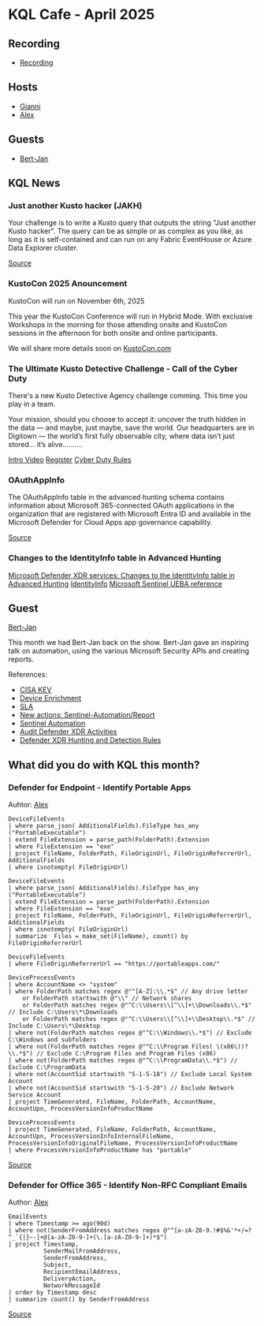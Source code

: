 # KQL Cafe - April 2025

## Recording

- [Recording](https://www.youtube.com/watch?v=sQaBtJ9UU5k&t=16s)

## Hosts

- [Gianni](https://twitter.com/castello_johnny)
- [Alex](https://twitter.com/alexverboon)

## Guests

- [Bert-Jan](https://twitter.com/BertJanCyber)

## KQL News

### Just another Kusto hacker (JAKH)

Your challenge is to write a Kusto query that outputs the string "Just another Kusto hacker". The query can be as simple or as complex as you like, as long as it is self-contained and can run on any Fabric EventHouse or Azure Data Explorer cluster.

[Source](https://github.com/microsoft/just-another-kusto-hacker)

### KustoCon 2025 Anouncement

KustoCon will run on November 6th, 2025

This year the KustoCon Conference will run in Hybrid Mode. With exclusive Workshops in the morning for those attending onsite and KustoCon sessions in the afternoon for both onsite and online participants.

We will share more details soon on [KustoCon.com](https://www.kustocon.com)

### The Ultimate Kusto Detective Challenge - Call of the Cyber Duty

There's a new Kusto Detective Agency challenge comming. This time you play in a team.

Your mission, should you choose to accept it: uncover the truth hidden in the data — and maybe, just maybe, save the world.
Our headquarters are in Digitown — the world’s first fully observable city, where data isn’t just stored... it’s alive..........

[Intro Video](https://youtu.be/sPmTvXOZrnE?si=9ULwcAhMHqBaKdKH)
[Register](https://detective.kusto.io/register)
[Cyber Duty Rules](https://detective.kusto.io/CyberDutyRules)

### OAuthAppInfo

The OAuthAppInfo table in the advanced hunting schema contains information about Microsoft 365-connected OAuth applications in the organization that are registered with Microsoft Entra ID and available in the Microsoft Defender for Cloud Apps app governance capability.

[Source](https://learn.microsoft.com/en-us/defender-xdr/advanced-hunting-oauthappinfo-table)

### Changes to the IdentityInfo table in Advanced Hunting

[Microsoft Defender XDR services: Changes to the IdentityInfo table in Advanced Hunting](https://admin.microsoft.com/Adminportal/Home?ref=MessageCenter/:/messages/MC1052160)
[IdentityInfo](ttps://learn.microsoft.com/en-us/defender-xdr/advanced-hunting-identityinfo-table)
[Microsoft Sentinel UEBA reference](https://learn.microsoft.com/en-us/azure/sentinel/ueba-reference)

## Guest

[Bert-Jan](https://twitter.com/BertJanCyber)

This month we had Bert-Jan back on the show. Bert-Jan gave an inspiring talk on automation, using the various Microsoft Security APIs and creating reports.

References:

- [CISA KEV](https://github.com/Bert-JanP/Sentinel-Automation/tree/main/CISA-KEV-Weekly-Report)
- [Device Enrichment](https://github.com/Bert-JanP/Sentinel-Automation/tree/main/Device%20Enrichment)
- [SLA](https://github.com/Bert-JanP/Sentinel-Automation/tree/main/SLA%20Reporting%20Mail%20Report)
- [New actions: Sentinel-Automation/Report](https://github.com/Bert-JanP/Sentinel-Automation/tree/7bb4ce23259eec14060e4b60048b4d0131979836/Report%20New%20Actions)
- [Sentinel Automation](https://github.com/Bert-JanP/Sentinel-Automation)
- [Audit Defender XDR Activities](https://kqlquery.com/posts/audit-defender-xdr/)
- [Defender XDR Hunting and Detection Rules](https://github.com/Bert-JanP/Hunting-Queries-Detection-Rules/tree/7f90eba1d0ba356f3247bf1c622dedff346e29c2/Defender%20XDR)

## What did you do with KQL this month?

### Defender for Endpoint - Identify Portable Apps

Auhtor: [Alex](https://twitter.com/alexverboon)

```kql
DeviceFileEvents
| where parse_json( AdditionalFields).FileType has_any ("PortableExecutable")
| extend FileExtension = parse_path(FolderPath).Extension
| where FileExtension == "exe"
| project FileName, FolderPath, FileOriginUrl, FileOriginReferrerUrl, AdditionalFields
| where isnotempty( FileOriginUrl)
```

```kql
DeviceFileEvents
| where parse_json( AdditionalFields).FileType has_any ("PortableExecutable")
| extend FileExtension = parse_path(FolderPath).Extension
| where FileExtension == "exe"
| project FileName, FolderPath, FileOriginUrl, FileOriginReferrerUrl, AdditionalFields
| where isnotempty( FileOriginUrl)
| summarize  Files = make_set(FileName), count() by FileOriginReferrerUrl
```

```kql
DeviceFileEvents
| where FileOriginReferrerUrl == "https://portableapps.com/"
```

```kql
DeviceProcessEvents
| where AccountName <> "system"
| where FolderPath matches regex @"^[A-Z]:\\.*$" // Any drive letter
    or FolderPath startswith @"\\" // Network shares
    or FolderPath matches regex @"^C:\\Users\\[^\\]+\\Downloads\\.*$" // Include C:\Users\*\Downloads
    or FolderPath matches regex @"^C:\\Users\\[^\\]+\\Desktop\\.*$" // Include C:\Users\*\Desktop
| where not(FolderPath matches regex @"^C:\\Windows\\.*$") // Exclude C:\Windows and subfolders
| where not(FolderPath matches regex @"^C:\\Program Files( \(x86\))?\\.*$") // Exclude C:\Program Files and Program Files (x86)
| where not(FolderPath matches regex @"^C:\\ProgramData\\.*$") // Exclude C:\ProgramData
| where not(AccountSid startswith "S-1-5-18") // Exclude Local System Account
| where not(AccountSid startswith "S-1-5-20") // Exclude Network Service Account
| project TimeGenerated, FileName, FolderPath, AccountName, AccountUpn, ProcessVersionInfoProductName
```

```kql
DeviceProcessEvents
| project TimeGenerated, FileName, FolderPath, AccountName, AccountUpn, ProcessVersionInfoInternalFileName, ProcessVersionInfoOriginalFileName, ProcessVersionInfoProductName
| where ProcessVersionInfoProductName has "portable"
```

[Source](https://github.com/alexverboon/Hunting-Queries-Detection-Rules/blob/edb701e7221ab59576bbc7349d70fc34a40a852a/Defender%20For%20Endpoint/MDE-PortableApps.md)

### Defender for Office 365 - Identify Non-RFC Compliant Emails

Author: [Alex](https://twitter.com/alexverboon)

```kql
EmailEvents
| where Timestamp >= ago(90d)
| where not(SenderFromAddress matches regex @"^[a-zA-Z0-9.!#$%&'*+/=?^_`{|}~-]+@[a-zA-Z0-9-]+(\.[a-zA-Z0-9-]+)*$")
| project Timestamp,
          SenderMailFromAddress,
          SenderFromAddress,
          Subject,
          RecipientEmailAddress,
          DeliveryAction,
          NetworkMessageId
| order by Timestamp desc
| summarize count() by SenderFromAddress
```

[Source](https://github.com/alexverboon/Hunting-Queries-Detection-Rules/blob/edb701e7221ab59576bbc7349d70fc34a40a852a/Defender%20For%20Office%20365/MDO-Non-RFC%20Compliant%20Emails.md)
